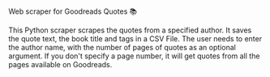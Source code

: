 Web scraper for Goodreads Quotes 📚

This Python scraper scrapes the quotes from a specified author. It saves the quote text, the book title and tags in a CSV File. 
The user needs to enter the author name, with the number of pages of quotes as an optional argument. 
If you don't specify a page number, it will get quotes from all the pages available on Goodreads.
